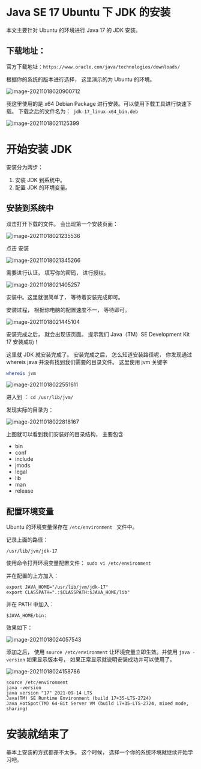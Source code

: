 # Java SE 17 Ubuntu 下 JDK 的安装

本文主要针对 Ubuntu 的环境进行 Java 17 的 JDK 安装。

## 下载地址：

官方下载地址：`https://www.oracle.com/java/technologies/downloads/`

根据你的系统的版本进行选择， 这里演示的为 Ubuntu 的环境。

![image-20211018020900712](https://cdn.jsdelivr.net/gh/xymiao/xymiaocdn/res/2021/202110/image-20211018020900712.png)

我这里使用的是 x64 Debian Package 进行安装。可以使用下载工具进行快速下载。 下载之后的文件名为：` jdk-17_linux-x64_bin.deb`

![image-20211018021125399](https://cdn.jsdelivr.net/gh/xymiao/xymiaocdn/res/2021/202110/image-20211018021125399.png)

# 开始安装 JDK

安装分为两步： 

1. 安装 JDK 到系统中。
2. 配置 JDK 的环境变量。

## 安装到系统中

 双击打开下载的文件。 会出现第一个安装页面：

![image-20211018021235536](https://cdn.jsdelivr.net/gh/xymiao/xymiaocdn/res/2021/202110/image-20211018021235536.png)



点击 安装 

![image-20211018021345266](https://cdn.jsdelivr.net/gh/xymiao/xymiaocdn/res/2021/202110/image-20211018021345266.png)

需要进行认证， 填写你的密码， 进行授权。

![image-20211018021405257](https://cdn.jsdelivr.net/gh/xymiao/xymiaocdn/res/2021/202110/image-20211018021405257.png)

安装中。这里就很简单了， 等待着安装完成即可。

安装过程， 根据你电脑的配置速度不一， 等待即可。

![image-20211018021445104](https://cdn.jsdelivr.net/gh/xymiao/xymiaocdn/res/2021/202110/image-20211018021445104.png)

安装完成之后， 就会出现该页面。 提示我们 Java（TM）SE Development Kit 17 安装成功！

这里就 JDK 就安装完成了。 安装完成之后， 怎么知道安装路径呢， 你发现通过 whereis  java 并没有找到我们需要的目录文件。 这里使用 jvm 关键字

```sh
whereis jvm 
```

![image-20211018022551611](https://cdn.jsdelivr.net/gh/xymiao/xymiaocdn/res/2021/202110/image-20211018022551611.png)

进入到 ： `cd /usr/lib/jvm/`

发现实际的目录为： 

![image-20211018022818167](https://cdn.jsdelivr.net/gh/xymiao/xymiaocdn/res/2021/202110/image-20211018022818167.png)

上图就可以看到我们安装好的目录结构， 主要包含

- bin
- conf
- include
- jmods
- legal
- lib
- man
- release



## 配置环境变量

Ubuntu 的环境变量保存在 `/etc/environment ` 文件中。

记录上面的路径： 

```
/usr/lib/jvm/jdk-17
```

使用命令打开环境变量配置文件： `sudo vi /etc/environment`

并在配置的上方加入：

```shell
export JAVA_HOME="/usr/lib/jvm/jdk-17"
export CLASSPATH=".:$CLASSPATH:$JAVA_HOME/lib"
```

并在 PATH 中加入：

```shell
$JAVA_HOME/bin:
```

效果如下：

![image-20211018024057543](https://cdn.jsdelivr.net/gh/xymiao/xymiaocdn/res/2021/202110/image-20211018024057543.png)



添加之后， 使用 `source /etc/environment` 让环境变量立即生效。并使用 `java -version` 如果显示版本号， 如果正常显示就说明安装成功并可以使用了。

![image-20211018024158786](https://cdn.jsdelivr.net/gh/xymiao/xymiaocdn/res/2021/202110/image-20211018024158786.png)

```shell
source /etc/environment
java -version
java version "17" 2021-09-14 LTS
Java(TM) SE Runtime Environment (build 17+35-LTS-2724)
Java HotSpot(TM) 64-Bit Server VM (build 17+35-LTS-2724, mixed mode, sharing)
```



# 安装就结束了

基本上安装的方式都差不太多。 这个时候， 选择一个你的系统环境就继续开始学习吧。

